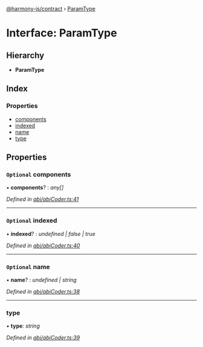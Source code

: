 [@harmony-js/contract](../globals.md) › [ParamType](paramtype.md)

# Interface: ParamType

## Hierarchy

* **ParamType**

## Index

### Properties

* [components](paramtype.md#optional-components)
* [indexed](paramtype.md#optional-indexed)
* [name](paramtype.md#optional-name)
* [type](paramtype.md#type)

## Properties

### `Optional` components

• **components**? : *any[]*

*Defined in [abi/abiCoder.ts:41](https://github.com/FireStack-Lab/Harmony-sdk-core/blob/1e63f5a/packages/harmony-contract/src/abi/abiCoder.ts#L41)*

___

### `Optional` indexed

• **indexed**? : *undefined | false | true*

*Defined in [abi/abiCoder.ts:40](https://github.com/FireStack-Lab/Harmony-sdk-core/blob/1e63f5a/packages/harmony-contract/src/abi/abiCoder.ts#L40)*

___

### `Optional` name

• **name**? : *undefined | string*

*Defined in [abi/abiCoder.ts:38](https://github.com/FireStack-Lab/Harmony-sdk-core/blob/1e63f5a/packages/harmony-contract/src/abi/abiCoder.ts#L38)*

___

###  type

• **type**: *string*

*Defined in [abi/abiCoder.ts:39](https://github.com/FireStack-Lab/Harmony-sdk-core/blob/1e63f5a/packages/harmony-contract/src/abi/abiCoder.ts#L39)*

